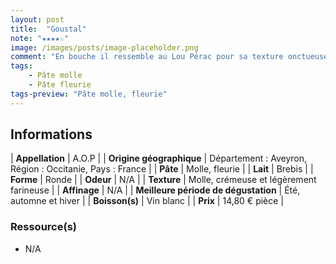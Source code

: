 ```yaml
---
layout: post
title:  "Goustal"
note: "★★★★☆"
image: /images/posts/image-placeholder.png
comment: "En bouche il ressemble au Lou Pérac pour sa texture onctueuse mais plus ferme que le Petit fiancé des Pyrénées, moins coulant. Il est  cependant plus parfumé que Lou Pérac ! Belle découverte."
tags:
    - Pâte molle
    - Pâte fleurie
tags-preview: "Pâte molle, fleurie"
---
```


## Informations

| **Appellation** | A.O.P |
| **Origine géographique** | Département : Aveyron, Région : Occitanie, Pays : France   |
| **Pâte** | Molle, fleurie |
| **Lait** | Brebis |
| **Forme** | Ronde |
| **Odeur** | N/A |
| **Texture** | Molle, crémeuse et légèrement farineuse |
| **Affinage** | N/A |
| **Meilleure période de dégustation** | Été, automne et hiver |
| **Boisson(s)** | Vin blanc |
| **Prix** | 14,80 € pièce |

### Ressource(s)
* N/A